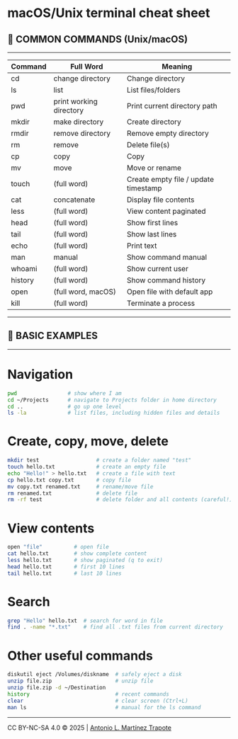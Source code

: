 
# macOS/Unix terminal cheat sheet

## 📂 COMMON COMMANDS (Unix/macOS)
---

Command | Full Word                  | Meaning
--------|----------------------------|-------------------------------
cd      | change directory           | Change directory
ls      | list                       | List files/folders
pwd     | print working directory    | Print current directory path
mkdir   | make directory             | Create directory
rmdir   | remove directory           | Remove empty directory
rm      | remove                     | Delete file(s)
cp      | copy                       | Copy
mv      | move                       | Move or rename
touch   | (full word)                | Create empty file / update timestamp
cat     | concatenate                | Display file contents
less    | (full word)                | View content paginated
head    | (full word)                | Show first lines
tail    | (full word)                | Show last lines
echo    | (full word)                | Print text
man     | manual                     | Show command manual
whoami  | (full word)                | Show current user
history | (full word)                | Show command history
open    | (full word, macOS)         | Open file with default app
kill    | (full word)                | Terminate a process

---

## 📖 BASIC EXAMPLES
---

# Navigation
```bash
pwd                # show where I am
cd ~/Projects      # navigate to Projects folder in home directory
cd ..              # go up one level
ls -la             # list files, including hidden files and details
```

# Create, copy, move, delete
```bash
mkdir test                  # create a folder named "test"
touch hello.txt             # create an empty file
echo "Hello!" > hello.txt   # create a file with text
cp hello.txt copy.txt       # copy file
mv copy.txt renamed.txt     # rename/move file
rm renamed.txt              # delete file
rm -rf test                 # delete folder and all contents (careful!)
```

# View contents
```bash
open "file"          # open file  
cat hello.txt        # show complete content
less hello.txt       # show paginated (q to exit)
head hello.txt       # first 10 lines
tail hello.txt       # last 10 lines
```

# Search
```bash
grep "Hello" hello.txt  # search for word in file
find . -name "*.txt"    # find all .txt files from current directory
```

# Other useful commands
```bash
diskutil eject /Volumes/diskname  # safely eject a disk
unzip file.zip                    # unzip file
unzip file.zip -d ~/Destination 
history                           # recent commands
clear                             # clear screen (Ctrl+L)
man ls                            # manual for the ls command
```

---
CC BY-NC-SA 4.0 &copy; 2025 | [Antonio L. Martínez Trapote](https://github.com/antoniotrapote) 